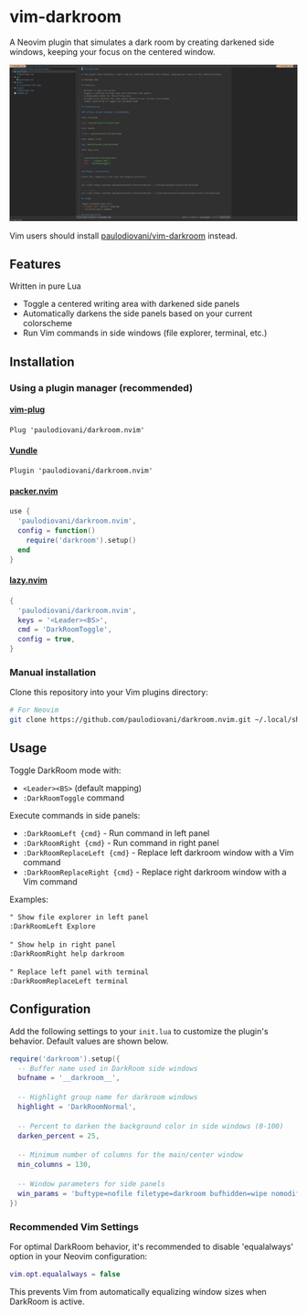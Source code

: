 # vim-darkroom

A Neovim plugin that simulates a dark room by creating darkened side windows, keeping your focus on the centered window.

![screenshot-001](media/screenshot-001.png)

Vim users should install [paulodiovani/vim-darkroom](https://github.com/paulodiovani/vim-darkroom) instead.

## Features

Written in pure Lua

- Toggle a centered writing area with darkened side panels
- Automatically darkens the side panels based on your current colorscheme
- Run Vim commands in side windows (file explorer, terminal, etc.)

## Installation

### Using a plugin manager (recommended)

#### [vim-plug](https://github.com/junegunn/vim-plug)

```vim
Plug 'paulodiovani/darkroom.nvim'
```

#### [Vundle](https://github.com/VundleVim/Vundle.vim)

```vim
Plugin 'paulodiovani/darkroom.nvim'
```

#### [packer.nvim](https://github.com/wbthomason/packer.nvim)

```lua
use {
  'paulodiovani/darkroom.nvim',
  config = function()
    require('darkroom').setup()
  end
}
```

#### [lazy.nvim](https://github.com/folke/lazy.nvim)

```lua
{
  'paulodiovani/darkroom.nvim',
  keys = '<Leader><BS>',
  cmd = 'DarkRoomToggle',
  config = true,
}
```

### Manual installation

Clone this repository into your Vim plugins directory:

```bash
# For Neovim
git clone https://github.com/paulodiovani/darkroom.nvim.git ~/.local/share/nvim/site/pack/plugins/start/darkroom.nvim
```

## Usage

Toggle DarkRoom mode with:
- `<Leader><BS>` (default mapping)
- `:DarkRoomToggle` command

Execute commands in side panels:
- `:DarkRoomLeft {cmd}` - Run command in left panel
- `:DarkRoomRight {cmd}` - Run command in right panel
- `:DarkRoomReplaceLeft {cmd}` - Replace left darkroom window with a Vim command
- `:DarkRoomReplaceRight {cmd}` - Replace right darkroom window with a Vim command

Examples:

```vim
" Show file explorer in left panel
:DarkRoomLeft Explore

" Show help in right panel
:DarkRoomRight help darkroom

" Replace left panel with terminal
:DarkRoomReplaceLeft terminal
```

## Configuration

Add the following settings to your `init.lua` to customize the plugin's behavior.
Default values are shown below.

```lua
require('darkroom').setup({
  -- Buffer name used in DarkRoom side windows
  bufname = '__darkroom__',

  -- Highlight group name for darkroom windows
  highlight = 'DarkRoomNormal',

  -- Percent to darken the background color in side windows (0-100)
  darken_percent = 25,

  -- Minimum number of columns for the main/center window
  min_columns = 130,

  -- Window parameters for side panels
  win_params = 'buftype=nofile filetype=darkroom bufhidden=wipe nomodifiable nobuflisted noswapfile nocursorline nocursorcolumn nonumber norelativenumber noruler nolist noshowmode noshowcmd'
})
```

### Recommended Vim Settings

For optimal DarkRoom behavior, it's recommended to disable 'equalalways' option in your Neovim configuration:

```lua
vim.opt.equalalways = false
```

This prevents Vim from automatically equalizing window sizes when DarkRoom is active.
